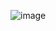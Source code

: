 ![image](https://github.com/web-god/word-counter/assets/132649294/386f5e9d-cc51-467d-82cf-d7b8936e87cd)
